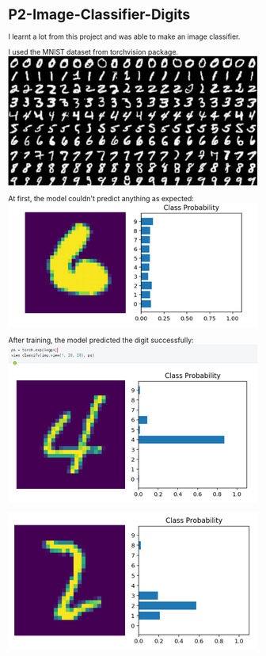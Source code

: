 # P2-Image-Classifier-Digits

I learnt a lot from this project and was able to make an image classifier.

I used the MNIST dataset from torchvision package.
![MNIST Dataset](https://github.com/adinalini/P2-Image-Classifier-Digits/blob/master/Images/mnist.PNG)



At first, the model couldn't predict anything as expected:
![Before Training](https://github.com/adinalini/P2-Image-Classifier-Digits/blob/master/Images/before%20train.PNG)



After training, the model predicted the digit successfully:
![After Training 1](https://github.com/adinalini/P2-Image-Classifier-Digits/blob/master/Images/after%20train.PNG)

![After Training 2](https://github.com/adinalini/P2-Image-Classifier-Digits/blob/master/Images/after%20train%202.PNG)

